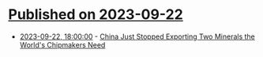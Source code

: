 # [Published on 2023-09-22](index.md)

* [2023-09-22, 18:00:00](https://slashdot.org/story/23/09/22/1754215/china-just-stopped-exporting-two-minerals-the-worlds-chipmakers-need?utm_source=rss1.0mainlinkanon&utm_medium=feed) - [China Just Stopped Exporting Two Minerals the World's Chipmakers Need](https://slashdot.org/story/23/09/22/1754215/china-just-stopped-exporting-two-minerals-the-worlds-chipmakers-need?utm_source=rss1.0mainlinkanon&utm_medium=feed)
